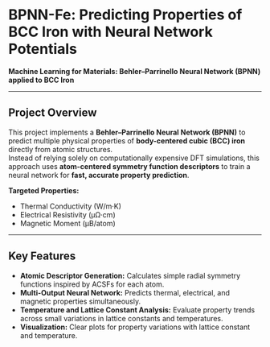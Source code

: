 # BPNN-Fe: Predicting Properties of BCC Iron with Neural Network Potentials

**Machine Learning for Materials: Behler–Parrinello Neural Network (BPNN) applied to BCC Iron**

---

## **Project Overview**

This project implements a **Behler–Parrinello Neural Network (BPNN)** to predict multiple physical properties of **body-centered cubic (BCC) iron** directly from atomic structures.  
Instead of relying solely on computationally expensive DFT simulations, this approach uses **atom-centered symmetry function descriptors** to train a neural network for **fast, accurate property prediction**.

**Targeted Properties:**

- Thermal Conductivity (W/m·K)  
- Electrical Resistivity (µΩ·cm)  
- Magnetic Moment (µB/atom)  

---

## **Key Features**

- **Atomic Descriptor Generation:** Calculates simple radial symmetry functions inspired by ACSFs for each atom.  
- **Multi-Output Neural Network:** Predicts thermal, electrical, and magnetic properties simultaneously.  
- **Temperature and Lattice Constant Analysis:** Evaluate property trends across small variations in lattice constants and temperatures.  
- **Visualization:** Clear plots for property variations with lattice constant and temperature.  


